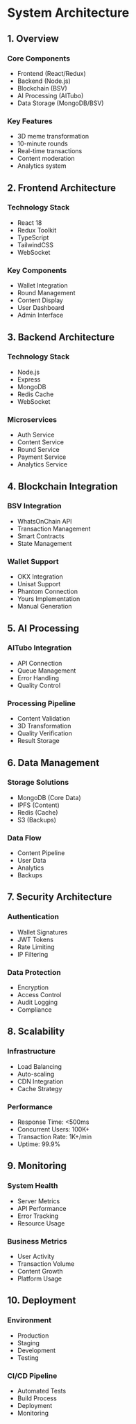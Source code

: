 # System Architecture

## 1. Overview

### Core Components
- Frontend (React/Redux)
- Backend (Node.js)
- Blockchain (BSV)
- AI Processing (AITubo)
- Data Storage (MongoDB/BSV)

### Key Features
- 3D meme transformation
- 10-minute rounds
- Real-time transactions
- Content moderation
- Analytics system

## 2. Frontend Architecture

### Technology Stack
- React 18
- Redux Toolkit
- TypeScript
- TailwindCSS
- WebSocket

### Key Components
- Wallet Integration
- Round Management
- Content Display
- User Dashboard
- Admin Interface

## 3. Backend Architecture

### Technology Stack
- Node.js
- Express
- MongoDB
- Redis Cache
- WebSocket

### Microservices
- Auth Service
- Content Service
- Round Service
- Payment Service
- Analytics Service

## 4. Blockchain Integration

### BSV Integration
- WhatsOnChain API
- Transaction Management
- Smart Contracts
- State Management

### Wallet Support
- OKX Integration
- Unisat Support
- Phantom Connection
- Yours Implementation
- Manual Generation

## 5. AI Processing

### AITubo Integration
- API Connection
- Queue Management
- Error Handling
- Quality Control

### Processing Pipeline
- Content Validation
- 3D Transformation
- Quality Verification
- Result Storage

## 6. Data Management

### Storage Solutions
- MongoDB (Core Data)
- IPFS (Content)
- Redis (Cache)
- S3 (Backups)

### Data Flow
- Content Pipeline
- User Data
- Analytics
- Backups

## 7. Security Architecture

### Authentication
- Wallet Signatures
- JWT Tokens
- Rate Limiting
- IP Filtering

### Data Protection
- Encryption
- Access Control
- Audit Logging
- Compliance

## 8. Scalability

### Infrastructure
- Load Balancing
- Auto-scaling
- CDN Integration
- Cache Strategy

### Performance
- Response Time: <500ms
- Concurrent Users: 100K+
- Transaction Rate: 1K+/min
- Uptime: 99.9%

## 9. Monitoring

### System Health
- Server Metrics
- API Performance
- Error Tracking
- Resource Usage

### Business Metrics
- User Activity
- Transaction Volume
- Content Growth
- Platform Usage

## 10. Deployment

### Environment
- Production
- Staging
- Development
- Testing

### CI/CD Pipeline
- Automated Tests
- Build Process
- Deployment
- Monitoring